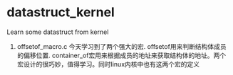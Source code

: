# datastruct_kernel
Learn some datastruct from kernel

1. offsetof_macro.c
今天学习到了两个强大的宏. 
offsetof用来判断结构体成员的偏移位置.
container_of宏用来根据成员的地址来获取结构体的地址。两个宏设计的很巧妙，值得学习。同时linux内核中也有这两个宏的定义

